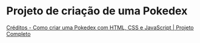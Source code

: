 # Projeto de criação de uma Pokedex
[Créditos - Como criar uma Pokedex com HTML, CSS e JavaScript | Projeto Completo](https://www.youtube.com/watch?v=SjtdH3dWLa8&list=PL1qM2hLX9p_sKfuGUJyyBkFpBEqCZbpEL&index=10&ab_channel=ManualdoDev)
